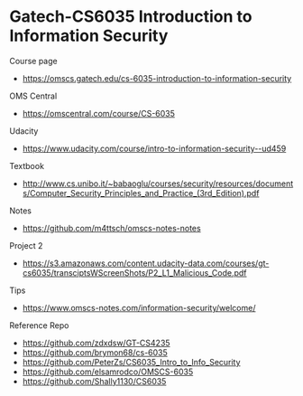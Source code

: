 # Gatech-CS6035 Introduction to Information Security

Course page
- https://omscs.gatech.edu/cs-6035-introduction-to-information-security

OMS Central
- https://omscentral.com/course/CS-6035

Udacity
- https://www.udacity.com/course/intro-to-information-security--ud459

Textbook
- http://www.cs.unibo.it/~babaoglu/courses/security/resources/documents/Computer_Security_Principles_and_Practice_(3rd_Edition).pdf

Notes
- https://github.com/m4ttsch/omscs-notes-notes

Project 2
- https://s3.amazonaws.com/content.udacity-data.com/courses/gt-cs6035/transciptsWScreenShots/P2_L1_Malicious_Code.pdf

Tips
- https://www.omscs-notes.com/information-security/welcome/

Reference Repo
- https://github.com/zdxdsw/GT-CS4235
- https://github.com/brymon68/cs-6035
- https://github.com/PeterZs/CS6035_Intro_to_Info_Security
- https://github.com/elsamrodco/OMSCS-6035
- https://github.com/Shally1130/CS6035
